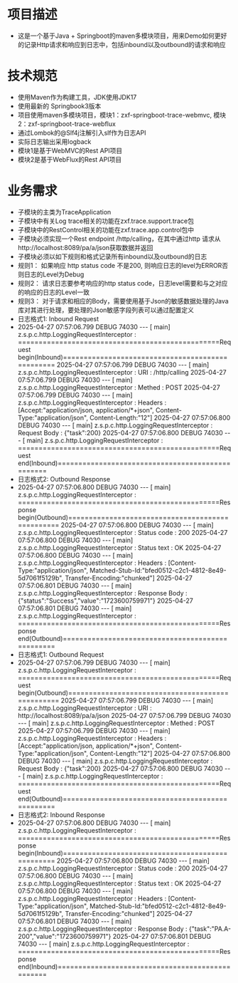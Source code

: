 # 项目描述
- 这是一个基于Java + Springboot的maven多模块项目，用来Demo如何更好的记录Http请求和响应到日志中，包括inbound以及outbound的请求和响应

# 技术规范
- 使用Maven作为构建工具，JDK使用JDK17
- 使用最新的 Springbook3版本
- 项目使用maven多模块项目，模块1：zxf-springboot-trace-webmvc, 模块2：zxf-springboot-trace-webflux
- 通过Lombok的@Slf4j注解引入slf作为日志API
- 实际日志输出采用logback
- 模块1是基于WebMVC的Rest API项目
- 模块2是基于WebFlux的Rest API项目

# 业务需求
- 子模块的主类为TraceApplication
- 子模块中有关Log trace相关的功能在zxf.trace.support.trace包
- 子模块中的RestControl相关的功能在zxf.trace.app.control包中
- 子模块必须实现一个Rest endpoint /http/calling，在其中通过http 请求从http://localhost:8089/pa/a/json获取数据并返回
- 子模块必须以如下规则和格式记录所有inbound以及outbound的日志
- 规则1： 如果响应 http status code 不是200, 则响应日志的level为ERROR否则日志的Level为Debug
- 规则2： 请求日志要参考响应的http status code，日志level需要和与之对应的响应的日志的Level一致
- 规则3： 对于请求和相应的Body，需要使用基于Json的敏感数据处理的Java库对其进行处理，要处理的Json敏感字段列表可以通过配置定义
- 日志格式1: Inbound Request
- 2025-04-27 07:57:06.799 DEBUG 74030 --- [           main] z.s.p.c.http.LoggingRequestInterceptor   : =================================================Request begin(Inbound)=================================================
  2025-04-27 07:57:06.799 DEBUG 74030 --- [           main] z.s.p.c.http.LoggingRequestInterceptor   : URI             : /http/calling
  2025-04-27 07:57:06.799 DEBUG 74030 --- [           main] z.s.p.c.http.LoggingRequestInterceptor   : Methed          : POST
  2025-04-27 07:57:06.799 DEBUG 74030 --- [           main] z.s.p.c.http.LoggingRequestInterceptor   : Headers         : [Accept:"application/json, application/*+json", Content-Type:"application/json", Content-Length:"12"]
  2025-04-27 07:57:06.800 DEBUG 74030 --- [           main] z.s.p.c.http.LoggingRequestInterceptor   : Request Body    : {"task":200}
  2025-04-27 07:57:06.800 DEBUG 74030 --- [           main] z.s.p.c.http.LoggingRequestInterceptor   : =================================================Request end(Inbound)=================================================
- 日志格式2: Outbound Response
- 2025-04-27 07:57:06.800 DEBUG 74030 --- [           main] z.s.p.c.http.LoggingRequestInterceptor   : =================================================Response begin(Outbound)=================================================
  2025-04-27 07:57:06.800 DEBUG 74030 --- [           main] z.s.p.c.http.LoggingRequestInterceptor   : Status code     : 200
  2025-04-27 07:57:06.800 DEBUG 74030 --- [           main] z.s.p.c.http.LoggingRequestInterceptor   : Status text     : OK
  2025-04-27 07:57:06.800 DEBUG 74030 --- [           main] z.s.p.c.http.LoggingRequestInterceptor   : Headers         : [Content-Type:"application/json", Matched-Stub-Id:"bfed0512-c2c1-4812-8e49-5d7061f5129b", Transfer-Encoding:"chunked"]
  2025-04-27 07:57:06.801 DEBUG 74030 --- [           main] z.s.p.c.http.LoggingRequestInterceptor   : Response Body   : {"status":"Success","value":"1723600759971"}
  2025-04-27 07:57:06.801 DEBUG 74030 --- [           main] z.s.p.c.http.LoggingRequestInterceptor   : =================================================Response end(Outbound)=================================================
- 日志格式1: Outbound Request
- 2025-04-27 07:57:06.799 DEBUG 74030 --- [           main] z.s.p.c.http.LoggingRequestInterceptor   : =================================================Request begin(Outbound)=================================================
  2025-04-27 07:57:06.799 DEBUG 74030 --- [           main] z.s.p.c.http.LoggingRequestInterceptor   : URI             : http://localhost:8089/pa/a/json
  2025-04-27 07:57:06.799 DEBUG 74030 --- [           main] z.s.p.c.http.LoggingRequestInterceptor   : Methed          : POST
  2025-04-27 07:57:06.799 DEBUG 74030 --- [           main] z.s.p.c.http.LoggingRequestInterceptor   : Headers         : [Accept:"application/json, application/*+json", Content-Type:"application/json", Content-Length:"12"]
  2025-04-27 07:57:06.800 DEBUG 74030 --- [           main] z.s.p.c.http.LoggingRequestInterceptor   : Request Body    : {"task":200}
  2025-04-27 07:57:06.800 DEBUG 74030 --- [           main] z.s.p.c.http.LoggingRequestInterceptor   : =================================================Request end(Outbound)=================================================
- 日志格式2: Inbound Response
- 2025-04-27 07:57:06.800 DEBUG 74030 --- [           main] z.s.p.c.http.LoggingRequestInterceptor   : =================================================Response begin(Inbound)=================================================
  2025-04-27 07:57:06.800 DEBUG 74030 --- [           main] z.s.p.c.http.LoggingRequestInterceptor   : Status code     : 200
  2025-04-27 07:57:06.800 DEBUG 74030 --- [           main] z.s.p.c.http.LoggingRequestInterceptor   : Status text     : OK
  2025-04-27 07:57:06.800 DEBUG 74030 --- [           main] z.s.p.c.http.LoggingRequestInterceptor   : Headers         : [Content-Type:"application/json", Matched-Stub-Id:"bfed0512-c2c1-4812-8e49-5d7061f5129b", Transfer-Encoding:"chunked"]
  2025-04-27 07:57:06.801 DEBUG 74030 --- [           main] z.s.p.c.http.LoggingRequestInterceptor   : Response Body   : {"task":"PA.A-200","value":"1723600759971"}
  2025-04-27 07:57:06.801 DEBUG 74030 --- [           main] z.s.p.c.http.LoggingRequestInterceptor   : =================================================Response end(Inbound)=================================================